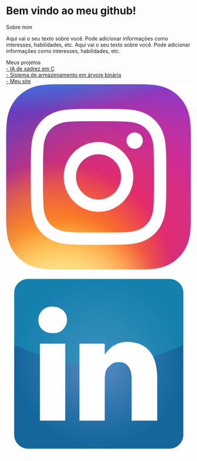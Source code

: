 <!DOCTYPE html>
<html lang="pt-br">
<head>
    <meta charset="UTF-8">
    <meta name="viewport" content="width=device-width, initial-scale=1.0">
    <link rel="stylesheet" type="text/css" href="style.css">
</head>
<body>
    <div class="container">
        <h1>Bem vindo ao meu github!</h1>
    </div>
    <div class="container">
        <div class="about-box" onclick="expand(this)">
            Sobre mim
            <div class="about-text">
                <p>
                   Aqui vai o seu texto sobre você. Pode adicionar informações como interesses, habilidades, etc. 
                   Aqui vai o seu texto sobre você. Pode adicionar informações como interesses, habilidades, etc. 
                </p>
            </div>
        </div>
    </div>
    <div class="container">
        <div class="projects-box" onclick="expand(this)">
            Meus projetos
            <div class="about-text">
                <a href="https://github.com/DaviPac/Chess-AI">- IA de xadrez em C</a>
            </div>
            <div class="about-text">
                <a href="https://github.com/DaviPac/contatos-arvore-binaria">- Sistema de armazenamento em árvore binária</a>
            </div>
            <div class="about-text">
                <a href="https://github.com/DaviPac/my-site">- Meu site</a>
            </div>
        </div>
    </div>
    <div class="container">
        <a class="icon" href="https://www.instagram.com/davi_pires_aquino/" target="_blank">
            <img src="Instagram_icon.png" alt="Instagram">
        </a>
        <a class="icon" href="https://www.linkedin.com/in/davi-pires-224b0829a" target="_blank">
            <img src="linkedin_icon.png" alt="Linkedin">
        </a>
    </div>
    <script src="script.js"></script>

</body>
</html>
